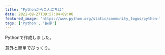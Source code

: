 ```yaml
---
title: "Pythonからこんにちは"
date: 2021-09-27T09:57:04+09:00
featured_image: "https://www.python.org/static/community_logos/python-logo-master-v3-TM.png"
tags: ['Python', '挨拶']
---
```

Pythonで作成しました。
<!--more-->
意外と簡単でびっくり。
